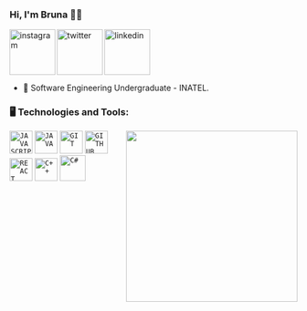 ### Hi, I'm Bruna 👩‍💻

<div dsplay="inline-block">
 <a href="https://www.instagram.com/bruna.magalhaessss/">
    <img align="left" width="80px" src="https://i.ibb.co/qkGSp1D/instagram.png" alt="instagram" style="vertical-align:top;">
  </a> 
  <a href="https://x.com/_Dattebayooo_?t=CTvUl5UiTh7-geweG4erBw&s=09">
    <img align="left" width="80px" src="https://i.ibb.co/ZcFHDpv/twitter.png" alt="twitter" style="vertical-align:top;">
  </a>
  <a href="www.linkedin.com/in/brunamagalhaess">
    <img width="80px" src="https://i.ibb.co/RyZx12b/linkedin.png" alt="linkedin" style="vertical-align:top;">
  </a>
</div>

<p></p>

- 🔭 Software Engineering Undergraduate - INATEL.
  
<p></p>

### 🖥️ Technologies and Tools: 
<img width="300px" align="right" src="https://i.ibb.co/zbTM5w7/photo-2021-12-23-11-04-06-removebg-preview-1.png">
<code><img width="40px" src="https://cdn.jsdelivr.net/gh/devicons/devicon/icons/javascript/javascript-original.svg" title = "JAVASCRIPT"/></code>
<code><img width="40px" src="https://cdn.jsdelivr.net/gh/devicons/devicon/icons/java/java-original.svg" title = "JAVA"/></code>
<code><img width="40px" src="https://cdn.jsdelivr.net/gh/devicons/devicon/icons/git/git-original.svg" title = "GIT"/></code>
<code><img width="40px" src="https://cdn.jsdelivr.net/gh/devicons/devicon/icons/github/github-original.svg" title = "GITHUB"/></code>
<code><img width="40px" src="https://rawgit.com/gorangajic/react-icons/master/react-icons.svg" title = "REACT"/></code>
<code><img width="40px" src="https://raw.githubusercontent.com/isocpp/logos/master/cpp_logo.png" title = "C++"/></code>
<code><img width="45px" src="https://cdn.jsdelivr.net/gh/devicons/devicon/icons/csharp/csharp-original.svg" title = "C#"/></code>
